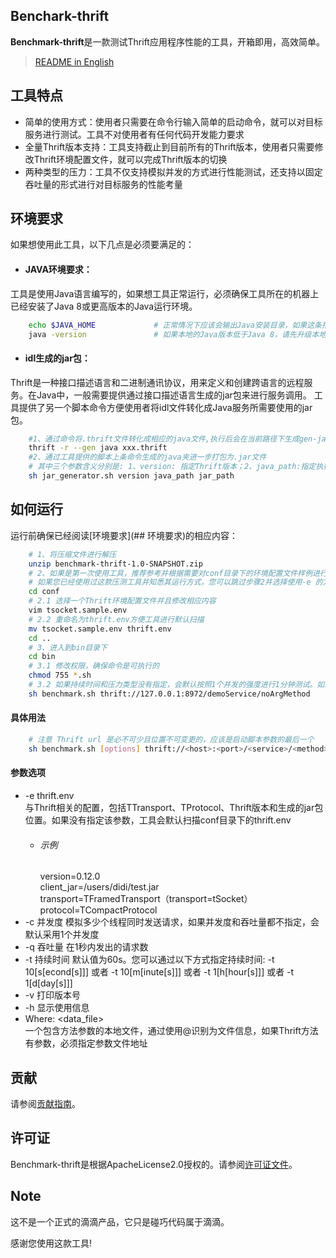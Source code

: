 ## Benchark-thrift
**Benchmark-thrift**是一款测试Thrift应用程序性能的工具，开箱即用，高效简单。
> [README in English](README.md)

## 工具特点

 * 简单的使用方式：使用者只需要在命令行输入简单的启动命令，就可以对目标服务进行测试。工具不对使用者有任何代码开发能力要求 
 * 全量Thrift版本支持：工具支持截止到目前所有的Thrift版本，使用者只需要修改Thrift环境配置文件，就可以完成Thrift版本的切换  
 * 两种类型的压力：工具不仅支持模拟并发的方式进行性能测试，还支持以固定吞吐量的形式进行对目标服务的性能考量  

## 环境要求

如果想使用此工具，以下几点是必须要满足的：

 * #### JAVA环境要求：

工具是使用Java语言编写的，如果想工具正常运行，必须确保工具所在的机器上已经安装了Java 8或更高版本的Java运行环境。
```bash
    echo $JAVA_HOME             # 正常情况下应该会输出Java安装目录，如果这条指令失败了，您需要检查机器上是否安装了Java运行环境
    java -version               # 如果本地的Java版本低于Java 8，请先升级本地Java版本或者下载更高版本 https://www.oracle.com/technetwork/java/javase/downloads/index.html

```
* #### idl生成的jar包：

Thrift是一种接口描述语言和二进制通讯协议，用来定义和创建跨语言的远程服务。在Java中，一般需要提供通过接口描述语言生成的jar包来进行服务调用。
工具提供了另一个脚本命令方便使用者将idl文件转化成Java服务所需要使用的jar包。
```bash
    #1、通过命令将.thrift文件转化成相应的java文件,执行后会在当前路径下生成gen-java文件夹
    thrift -r --gen java xxx.thrift 
    #2、通过工具提供的脚本上条命令生成的java夹进一步打包为.jar文件
    # 其中三个参数含义分别是: 1、version: 指定Thrift版本；2、java_path:指定执行完上条命令所生成的java文件夹路径；3、jar_path:指定最终的jar包的位置和名称
    sh jar_generator.sh version java_path jar_path 
```      

## 如何运行

运行前确保已经阅读[环境要求](## 环境要求)的相应内容：

```bash
    # 1、将压缩文件进行解压
    unzip benchmark-thrift-1.0-SNAPSHOT.zip  
    # 2、如果是第一次使用工具，推荐参考并根据需要对conf目录下的环境配置文件样例进行修改。我们提供了两种示例，您可以根据实际情况进行调整。
    # 如果您已经使用过这款压测工具并知悉其运行方式，您可以跳过步骤2并选择使用-e 的方式来指定您想使用的环境配置文件
    cd conf
    # 2.1 选择一个Thrift环境配置文件并且修改相应内容
    vim tsocket.sample.env      
    # 2.2 重命名为thrift.env方便工具进行默认扫描
    mv tsocket.sample.env thrift.env 
    cd ..
    # 3、进入到bin目录下
    cd bin
    # 3.1 修改权限，确保命令是可执行的
    chmod 755 *.sh 
    # 3.2 如果持续时间和压力类型没有指定，会默认按照1个并发的强度进行1分钟测试。如果环境配置文件没有指定(-e filePath)，默认使用conf目录下的thrift.env作为环境配置。
    sh benchmark.sh thrift://127.0.0.1:8972/demoService/noArgMethod 
```

#### 具体用法
```bash
    # 注意 Thrift url 是必不可少且位置不可变更的，应该是启动脚本参数的最后一个
    sh benchmark.sh [options] thrift://<host>:<port>/<service>/<method>[?@<data_file>]
```

#### 参数选项
* -e thrift.env  
 与Thrift相关的配置，包括TTransport、TProtocol、Thrift版本和生成的jar包位置。如果没有指定该参数，工具会默认扫描conf目录下的thrift.env
    * ###### 示例 
        version=0.12.0  
        client_jar=/users/didi/test.jar  
        transport=TFramedTransport（transport=tSocket）  
        protocol=TCompactProtocol
* -c 并发度 模拟多少个线程同时发送请求，如果并发度和吞吐量都不指定，会默认采用1个并发度
* -q 吞吐量 在1秒内发出的请求数
* -t 持续时间 默认值为60s。您可以通过以下方式指定持续时间:
        -t 10[s[econd[s]]] 或者 -t 10[m[inute[s]]] 或者 -t 1[h[hour[s]]] 或者 -t 1[d[day[s]]]
* -v 打印版本号
* -h 显示使用信息
* Where: <data_file>   
一个包含方法参数的本地文件，通过使用@识别为文件信息，如果Thrift方法有参数，必须指定参数文件地址


## 贡献

请参阅[贡献指南](CONTRIBUTING.md)。

## 许可证

Benchmark-thrift是根据ApacheLicense2.0授权的。请参阅[许可证文件](LICENSE)。

## Note
这不是一个正式的滴滴产品，它只是碰巧代码属于滴滴。

感谢您使用这款工具!
